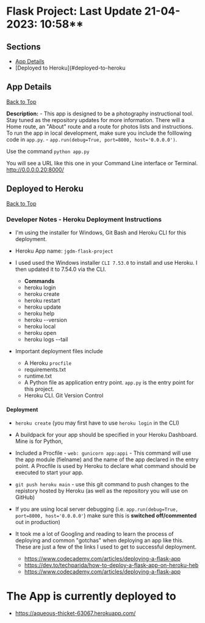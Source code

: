 # Flask Project:  Last Update 21-04-2023: 10:58**


## **Sections**

  + [App Details](#app-details)
  + [Deployed to Heroku](#deployed-to-heroku



## App Details
[Back to Top](#sections)

**Description:** - This app is designed to be a photography instructional tool.  Stay tuned as the repository updates for more information. There will a Home route, an "About" route and a route for photos lists and instructions.  To run the app in local development, make sure you include the folllowing code in ```app.py```. -  ```app.run(debug=True, port=8000, host='0.0.0.0')```. 

Use the command ```python app.py```

You will see a URL like this one in your Command Line interface or Terminal. http://0.0.0.0.20:8000/

## Deployed to Heroku
[Back to Top](#sections)

### Developer Notes - Heroku Deployment Instructions

+ I'm using the installer for Windows, Git Bash and Heroku CLI for this deployment.

+ Heroku App name: ```jgdm-flask-project```

+ I used used the Windows installer ```CLI 7.53.0``` to install and use Heroku. I then updated it to 7.54.0 via the CLI. 

  + **Commands**
  + heroku login
  + heroku create
  + heroku restart
  + heroku update
  + heroku help
  + heroku --version
  + heroku local
  + heroku open
  + heroku logs --tail

+ Important deployment files include
  + A Heroku ```procfile```
  + requirements.txt
  + runtime.txt
  + A Python file as application entry point.   ```app.py``` is the entry point for this project.
  + Heroku CLI.  Git Version Control

#### Deployment

+ ```heroku create``` (you may first have to use ```heroku login``` in the CLI) 

+ A buildpack for your app should be specified in your Heroku Dashboard.  Mine is for Python,

+ Included a Procfile - ```web: gunicorn app:appi```  - This command will use the app module (fielname) and the name of the app declared in the entry point. A Procfile is used by Heroku to declare what command should be executed to start your app.

+ ```git push heroku main```  - use this git command to push changes to the repistory hosted by Heroku (as well as the repository you will use on GitHub)

+ If you are using local server debugging (i.e. ```app.run(debug=True, port=8000, host='0.0.0.0'```) make sure this is **switched off/commented** out in production)

+ It took me a lot of Googling and reading to learn the process of deploying and common "gotchas" when deploying an app like this. These are just a few of the links I used to get to successful deployment.
  + https://www.codecademy.com/articles/deploying-a-flask-app 
  + https://dev.to/techparida/how-to-deploy-a-flask-app-on-heroku-heb
  + https://www.codecademy.com/articles/deploying-a-flask-app



# The App is currently deployed to
  + https://aqueous-thicket-63067.herokuapp.com/